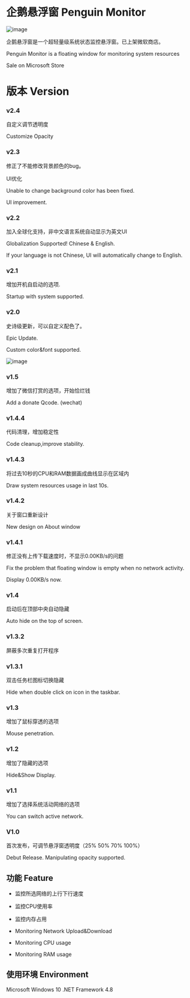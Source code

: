 # 企鹅悬浮窗  Penguin Monitor
![image](https://github.com/kingsznhone/Penguin-Monitor/blob/master/MDinfo.jpg)

企鹅悬浮窗是一个超轻量级系统状态监控悬浮窗。已上架微软商店。

Penguin Monitor is a floating window for monitoring system resources 

Sale on Microsoft Store

# 版本 Version

### v2.4
自定义调节透明度

Customize Opacity

### v2.3
修正了不能修改背景颜色的bug。

UI优化

Unable to change background color has been fixed.

UI improvement.

### v2.2
加入全球化支持，非中文语言系统自动显示为英文UI

Globalization Supported! Chinese & English.

If your language is not Chinese, UI will automatically change to English.


### v2.1
增加开机自启动的选项.

Startup with system supported.

### v2.0
史诗级更新，可以自定义配色了。

Epic Update. 

Custom color&font supported.

![image](https://github.com/kingsznhone/Penguin-Monitor/blob/master/Mod.jpg)


### v1.5
增加了微信打赏的选项，开始恰烂钱

Add a donate Qcode. (wechat)

### v1.4.4
代码清理，增加稳定性

Code cleanup,improve stability.

### v1.4.3
将过去10秒的CPU和RAM数据画成曲线显示在区域内

Draw system resources usage in last 10s.

### v1.4.2
关于窗口重新设计

New design on About window

### v1.4.1
修正没有上传下载速度时，不显示0.00KB/s的问题

Fix the problem that floating window is empty when no network activity.

Display 0.00KB/s now.

### v1.4
启动后在顶部中央自动隐藏

Auto hide on the top of screen. 

### v1.3.2
屏蔽多次重复打开程序



### v1.3.1
双击任务栏图标切换隐藏

Hide when double click on icon in the taskbar.

### v1.3 
增加了鼠标穿透的选项

Mouse penetration.

### v1.2
增加了隐藏的选项

Hide&Show Display.

### v1.1
增加了选择系统活动网络的选项

You can switch active network.  

### V1.0
首次发布，可调节悬浮窗透明度（25% 50% 70% 100%）

Debut Release. Manipulating opacity supported.

## 功能 Feature
- 监控所选网络的上行下行速度
- 监控CPU使用率
- 监控内存占用

- Monitoring Network Upload&Download
- Monitoring CPU usage
- Monitoring RAM usage


## 使用环境 Environment
Microsoft Windows 10 
.NET Framework 4.8

